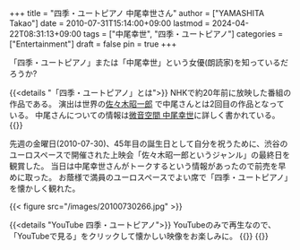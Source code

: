 +++
title = "四季・ユートピアノ 中尾幸世さん"
author = ["YAMASHITA Takao"]
date = 2010-07-31T15:14:00+09:00
lastmod = 2024-04-22T08:31:13+09:00
tags = ["中尾幸世", "四季・ユートピアノ"]
categories = ["Entertainment"]
draft = false
pin = true
+++

「四季・ユートピアノ」または「中尾幸世」という女優(朗読家)を知っているだろうか?

{{<details "「四季・ユートピアノ」とは">}}
NHKで約20年前に放映した番組の作品である。
演出は世界の[佐々木昭一郎](http://ja.wikipedia.org/wiki/%E4%BD%90%E3%80%85%E6%9C%A8%E6%98%AD%E4%B8%80%E9%83%8E)
で中尾さんとは2回目の作品となっている。
中尾さんについての情報は[微音空間 中尾幸世](http://www.utopiano.com/)に詳しく書かれている。
{{</details>}}

先週の金曜日(2010-07-30)、45年目の誕生日として自分を祝うために、渋谷のユーロスペースで開催された上映会「佐々木昭一郎というジャンル」の最終日を観賞した。
当日は中尾幸世さんがトークするという情報があったので前売を早めに取った。
お蔭様で満員のユーロスペースでよい席で「四季・ユートピアノ」を懐かしく観れた。

{{< figure src="/images/20100730266.jpg" >}}

{{<details "YouTube 四季・ユートピアノ">}}
YouTubeのみで再生なので、「YouTubeで見る」をクリックして懐かしい映像をお楽しみに。
{{<youtube id="ivEGmvSjyz0" title="四季・ユートピアノ">}}
{{</details>}}
